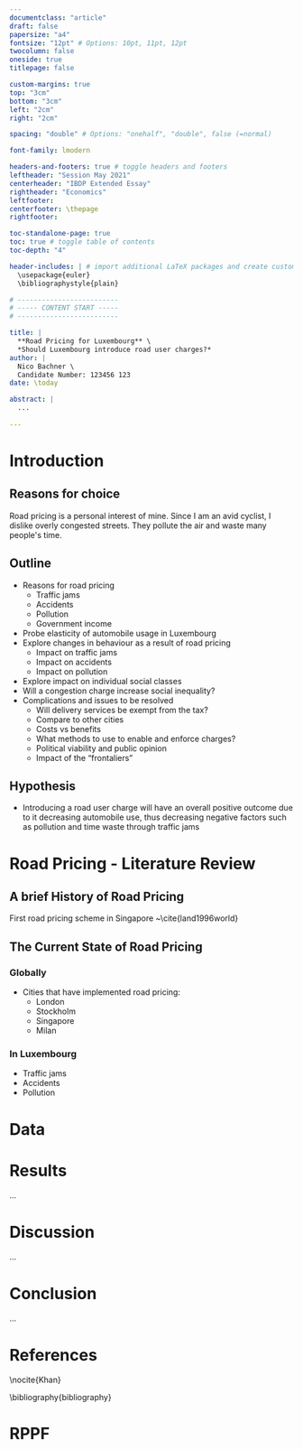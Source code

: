 ```yaml
---
documentclass: "article"
draft: false
papersize: "a4"
fontsize: "12pt" # Options: 10pt, 11pt, 12pt
twocolumn: false
oneside: true
titlepage: false

custom-margins: true
top: "3cm"
bottom: "3cm"
left: "2cm"
right: "2cm"

spacing: "double" # Options: "onehalf", "double", false (=normal)

font-family: lmodern

headers-and-footers: true # toggle headers and footers
leftheader: "Session May 2021"
centerheader: "IBDP Extended Essay"
rightheader: "Economics"
leftfooter:
centerfooter: \thepage
rightfooter:

toc-standalone-page: true
toc: true # toggle table of contents
toc-depth: "4"

header-includes: | # import additional LaTeX packages and create custom commands here
  \usepackage{euler}
  \bibliographystyle{plain}

# -------------------------
# ----- CONTENT START -----
# -------------------------

title: |
  **Road Pricing for Luxembourg** \
  *Should Luxembourg introduce road user charges?*
author: | 
  Nico Bachner \
  Candidate Number: 123456 123
date: \today

abstract: |
  ...
  
---
```


# Introduction

## Reasons for choice
Road pricing is a personal interest of mine. Since I am an avid cyclist, I dislike overly congested streets. They pollute the air and waste many people's time. 

## Outline
- Reasons for road pricing
  - Traffic jams
  - Accidents
  - Pollution
  - Government income
- Probe elasticity of automobile usage in Luxembourg 
- Explore changes in behaviour as a result of road pricing 
  - Impact on traffic jams 
  - Impact on accidents 
  - Impact on pollution 
- Explore impact on individual social classes 
- Will a congestion charge increase social inequality?
- Complications and issues to be resolved 
  - Will delivery services be exempt from the tax? 
  - Compare to other cities 
  - Costs vs benefits 
  - What methods to use to enable and enforce charges? 
  - Political viability and public opinion 
  - Impact of the “frontaliers” 

## Hypothesis
- Introducing a road user charge will have an overall positive outcome due to it decreasing automobile use, thus decreasing negative factors such as pollution and time waste through traffic jams

# Road Pricing - Literature Review

## A brief History of Road Pricing
First road pricing scheme in Singapore ~\cite{land1996world}

## The Current State of Road Pricing

### Globally
- Cities that have implemented road pricing:
  - London
  - Stockholm
  - Singapore
  - Milan

### In Luxembourg
- Traffic jams 
- Accidents 
- Pollution

# Data


# Results
...
    
# Discussion
...

# Conclusion
...

# References

\nocite{Khan}

\bibliography{bibliography}

# RPPF